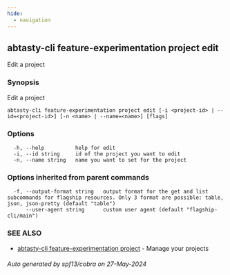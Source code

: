 ```yaml
---
hide:
  - navigation
---
```

## abtasty-cli feature-experimentation project edit

Edit a project

### Synopsis

Edit a project

```
abtasty-cli feature-experimentation project edit [-i <project-id> | --id=<project-id>] [-n <name> | --name=<name>] [flags]
```

### Options

```
  -h, --help          help for edit
  -i, --id string     id of the project you want to edit
  -n, --name string   name you want to set for the project
```

### Options inherited from parent commands

```
  -f, --output-format string   output format for the get and list subcommands for flagship resources. Only 3 format are possible: table, json, json-pretty (default "table")
      --user-agent string      custom user agent (default "flagship-cli/main")
```

### SEE ALSO

* [abtasty-cli feature-experimentation project](abtasty-cli_feature-experimentation_project.md)	 - Manage your projects

###### Auto generated by spf13/cobra on 27-May-2024
